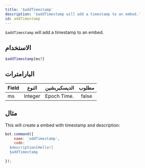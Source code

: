 ```yaml
---
title: '$addTimestamp'
description: '$addTimestamp will add a timestamp to an embed.'
id: addTimestamp
---
```


`$addTimestamp` will add a timestamp to an embed.

## الاستخدام

```php
$addTimestamp[ms?]
```

## البارامترات

| Field | النوع   | الديسكبربشين | مطلوب |
| ----- | ------- | ------------ |:-----:|
| ms    | Integer | Epoch Time.  | false |

## مثال

This will create a embed with timestamp and description:

```javascript
bot.command({
    name: 'addTimestamp',
    code: `
  $description[Hello!]
  $addTimestamp
  `
});
```
